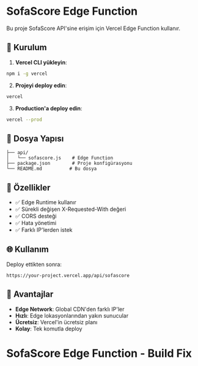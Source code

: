 # SofaScore Edge Function

Bu proje SofaScore API'sine erişim için Vercel Edge Function kullanır.

## 🚀 Kurulum

1. **Vercel CLI yükleyin**:
```bash
npm i -g vercel
```

2. **Projeyi deploy edin**:
```bash
vercel
```

3. **Production'a deploy edin**:
```bash
vercel --prod
```

## 📁 Dosya Yapısı

```
├── api/
│   └── sofascore.js    # Edge Function
├── package.json        # Proje konfigürasyonu
└── README.md          # Bu dosya
```

## 🔧 Özellikler

- ✅ Edge Runtime kullanır
- ✅ Sürekli değişen X-Requested-With değeri
- ✅ CORS desteği
- ✅ Hata yönetimi
- ✅ Farklı IP'lerden istek

## 🌐 Kullanım

Deploy ettikten sonra:
```
https://your-project.vercel.app/api/sofascore
```

## 🎯 Avantajlar

- **Edge Network**: Global CDN'den farklı IP'ler
- **Hızlı**: Edge lokasyonlarından yakın sunucular
- **Ücretsiz**: Vercel'in ücretsiz planı
- **Kolay**: Tek komutla deploy
# SofaScore Edge Function - Build Fix
